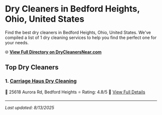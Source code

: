 # Dry Cleaners in Bedford Heights, Ohio, United States

Find the best dry cleaners in Bedford Heights, Ohio, United States. We've compiled a list of 1 dry cleaning services to help you find the perfect one for your needs.

🌐 **[View Full Directory on DryCleanersNear.com](https://drycleanersnear.com/city/US/Ohio/Bedford%20Heights)**

## Top Dry Cleaners

### 1. [Carriage Haus Dry Cleaning](https://drycleanersnear.com/dryCleaner/6875b6579b5c02c2ea277e86/carriage-haus-dry-cleaning)
📍 25618 Aurora Rd, Bedford Heights
⭐ Rating: 4.8/5
🔗 [View Full Details](https://drycleanersnear.com/dryCleaner/6875b6579b5c02c2ea277e86/carriage-haus-dry-cleaning)


---

*Last updated: 8/13/2025*

